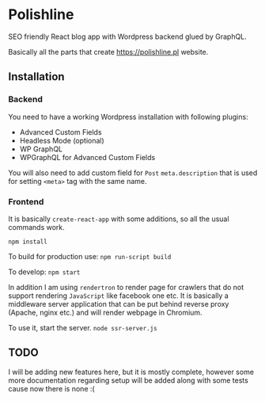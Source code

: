 Polishline
==========

SEO friendly React blog app with Wordpress backend glued by GraphQL.

Basically all the parts that create https://polishline.pl website.


## Installation

### Backend

You need to have a working Wordpress installation with following
plugins:

 * Advanced Custom Fields
 * Headless Mode (optional)
 * WP GraphQL
 * WPGraphQL for Advanced Custom Fields

You will also need to add custom field for `Post` `meta.description`
that is used for setting `<meta>` tag with the same name.

### Frontend

It is basically `create-react-app` with some additions, so all the usual
commands work.

`npm install`

To build for production use:
`npm run-script build`

To develop:
`npm start`

In addition I am using `rendertron` to render page for crawlers that do
not support rendering `JavaScript` like facebook one etc.  It is
basically a middleware server application that can be put behind reverse
proxy (Apache, nginx etc.) and will render webpage in Chromium.

To use it, start the server.
`node ssr-server.js`


## TODO

I will be adding new features here, but it is mostly complete, however some
more documentation regarding setup will be added along with some tests cause
now there is none :(
